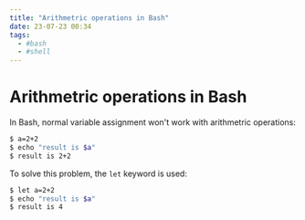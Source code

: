 ```yaml
---
title: "Arithmetric operations in Bash"
date: 23-07-23 00:34
tags: 
  - #bash
  - #shell
---
```


# Arithmetric operations in Bash

In Bash, normal variable assignment won't work with arithmetric operations:
```bash
$ a=2+2
$ echo "result is $a"
$ result is 2+2
```

To solve this problem, the `let` keyword is used:
```bash
$ let a=2+2
$ echo "result is $a"
$ result is 4
```

